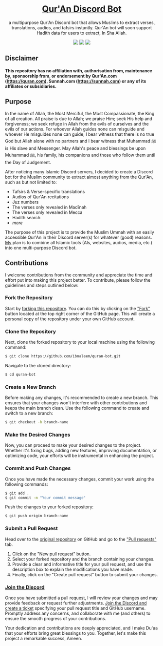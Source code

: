 <div id="Qur'An" align="center">
  <h1><a href="https://discord.com/api/oauth2/authorize?client_id=1113024495901491283&permissions=42870819913537&scope=bot">Qur'An Discord Bot</a></h1>
    <p>a multipurpose Qur'An Discord bot that allows Muslims to extract verses, translations, audios, and tafsirs instantly. Qur'An bot will soon support Hadith data for users to extract, In Sha Allah.</p>
    <a href="https://github.com/ibnaleem/quran-bot/blob/main/LICENSE"><img src="https://img.shields.io/github/license/ibnaleem/quran-bot?style=for-the-badge"></a>
    <a href="https://discord.gg/WzAmb6zKvP"><img src="https://img.shields.io/discord/1113039540991574048?style=for-the-badge"></a>
    <a href="https://github.com/ibnaleem/quran-bot/stargazers"><img src="https://img.shields.io/github/stars/ibnaleem/quran-bot.svg?style=for-the-badge"></a>
</div>

## Disclaimer
#### This repository has no affiliation with, authorisation from, maintenance by, sponsorship from, or endorsement by Qur'An.com (https://quran.com), Sunnah.com (https://sunnah.com) or any of its affiliates or subsidiaries.

## Purpose
In the name of Allah, the Most Merciful, the Most Compassionate, the King of all creation. All praise is due to Allah; we praise Him; seek His help and forgiveness; we seek refuge in Allah from the evils of ourselves and the evils of our actions. For whoever Allah guides none can misguide and whoever He misguides none can guide; I bear witness that there is no true God but Allah alone with no partners and I bear witness that Muhammad ﷺ is His slave and Messenger. May Allah's peace and blessings be upon Muhammad ﷺ, his family, his companions and those who follow them until the Day of Judgement.  

After noticing many Islamic Discord servers, I decided to create a Discord bot for the Muslim community to extract almost anything from the Qur'An, such as but not limited to:
- Tafsirs & Verse-specific translations
- Audios of Qur'An recitations
- Juz numbers
- The verses only revealed in Madīnah
- The verses only revealed in Mecca
- Hadith search
- *more*

The purpose of this project is to provide the Muslim Ummah with an easily accessible Qur'An in their Discord server(s) for whatever (good) reasons. [My](https://github.com/ibnaleem) plan is to combine all Islamic tools (AIs, websites, audios, media, etc.) into one multi-purpose Discord bot.    

## Contributions 
I welcome contributions from the community and appreciate the time and effort put into making this project better. To contribute, please follow the guidelines and steps outlined below:

### Fork the Repository
Start by [forking this repository](https://github.com/ibnaleem/quran-bot/fork). You can do this by clicking on the ["Fork"](https://github.com/ibnaleem/quran-bot/fork) button located at the top right corner of the GitHub page. This will create a personal copy of the repository under your own GitHub account.

### Clone the Repository
Next, clone the forked repository to your local machine using the following command:
```bash
$ git clone https://github.com/ibnaleem/quran-bot.git
```
Navigate to the cloned directory:
```bash 
$ cd quran-bot
```
### Create a New Branch
Before making any changes, it's recommended to create a new branch. This ensures that your changes won't interfere with other contributions and keeps the main branch clean. Use the following command to create and switch to a new branch:
```bash
$ git checkout -b branch-name
```
### Make the Desired Changes
Now, you can proceed to make your desired changes to the project. Whether it's fixing bugs, adding new features, improving documentation, or optimizing code, your efforts will be instrumental in enhancing the project.

### Commit and Push Changes
Once you have made the necessary changes, commit your work using the following commands:
```bash
$ git add .
$ git commit -m "Your commit message"
```
Push the changes to your forked repository:
```bash
$ git push origin branch-name
```
### Submit a Pull Request
Head over to the [original repository](https://github.com/ibnaleem/quran-bot) on GitHub and go to the ["Pull requests"](https://github.com/ibnaleem/quran-bot/pulls) tab.
1. Click on the "New pull request" button.
2. Select your forked repository and the branch containing your changes.
3. Provide a clear and informative title for your pull request, and use the description box to explain the modifications you have made.
4. Finally, click on the "Create pull request" button to submit your changes.

### [Join the Discord](https://discord.gg/WzAmb6zKvP)
Once you have submitted a pull request, I will review your changes and may provide feedback or request further adjustments. [Join the Discord and create a ticket](https://discord.gg/WzAmb6zKvP) specifying your pull request title and GitHub username. Promptly address any concerns, and collaborate with me (and others) to ensure the smooth progress of your contributions.

Your dedication and contributions are deeply appreciated, and I make Du'aa that your efforts bring great blessings to you. Together, let's make this project a remarkable success, Ameen.
